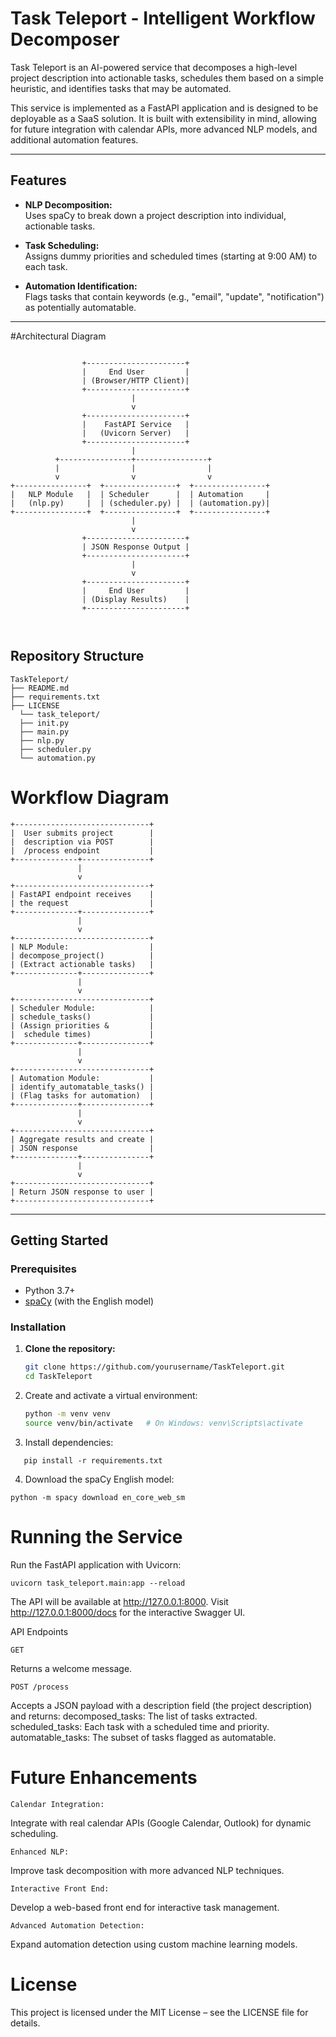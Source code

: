 # Task Teleport - Intelligent Workflow Decomposer

Task Teleport is an AI-powered service that decomposes a high-level project description into actionable tasks, schedules them based on a simple heuristic, and identifies tasks that may be automated.

This service is implemented as a FastAPI application and is designed to be deployable as a SaaS solution. It is built with extensibility in mind, allowing for future integration with calendar APIs, more advanced NLP models, and additional automation features.

---

## Features

- **NLP Decomposition:**  
  Uses spaCy to break down a project description into individual, actionable tasks.

- **Task Scheduling:**  
  Assigns dummy priorities and scheduled times (starting at 9:00 AM) to each task.

- **Automation Identification:**  
  Flags tasks that contain keywords (e.g., "email", "update", "notification") as potentially automatable.

---

#Architectural Diagram 

```

                +----------------------+
                |     End User         |
                | (Browser/HTTP Client)|
                +----------------------+
                           |
                           v
                +----------------------+
                |    FastAPI Service   |
                |   (Uvicorn Server)   |
                +----------------------+
                           |
          +----------------+----------------+
          |                |                |
          v                v                v
+----------------+  +----------------+  +----------------+
|   NLP Module   |  | Scheduler      |  | Automation     |
|   (nlp.py)     |  | (scheduler.py) |  | (automation.py)|
+----------------+  +----------------+  +----------------+
                           |
                           v
                +----------------------+
                | JSON Response Output |
                +----------------------+
                           |
                           v
                +----------------------+
                |     End User         |
                | (Display Results)    |
                +----------------------+



```
## Repository Structure

```
TaskTeleport/ 
├── README.md 
├── requirements.txt 
├── LICENSE 
  └── task_teleport/ 
  ├── init.py 
  ├── main.py 
  ├── nlp.py 
  ├── scheduler.py 
  └── automation.py
```
# Workflow Diagram

```
+------------------------------+
|  User submits project        |
|  description via POST        |
|  /process endpoint           |
+--------------+---------------+
               |
               v
+------------------------------+
| FastAPI endpoint receives    |
| the request                  |
+--------------+---------------+
               |
               v
+------------------------------+
| NLP Module:                  |
| decompose_project()          |
| (Extract actionable tasks)   |
+--------------+---------------+
               |
               v
+------------------------------+
| Scheduler Module:            |
| schedule_tasks()             |
| (Assign priorities &         |
|  schedule times)             |
+--------------+---------------+
               |
               v
+------------------------------+
| Automation Module:           |
| identify_automatable_tasks() |
| (Flag tasks for automation)  |
+--------------+---------------+
               |
               v
+------------------------------+
| Aggregate results and create |
| JSON response                |
+--------------+---------------+
               |
               v
+------------------------------+
| Return JSON response to user |
+------------------------------+

```

---

## Getting Started

### Prerequisites

- Python 3.7+
- [spaCy](https://spacy.io/) (with the English model)

### Installation

1. **Clone the repository:**
   ```bash
   git clone https://github.com/yourusername/TaskTeleport.git
   cd TaskTeleport

2. Create and activate a virtual environment:
   ```bash
   python -m venv venv
   source venv/bin/activate   # On Windows: venv\Scripts\activate

3. Install dependencies:
```
   pip install -r requirements.txt
```

4. Download the spaCy English model:
```
python -m spacy download en_core_web_sm
```

# Running the Service

Run the FastAPI application with Uvicorn:

```
uvicorn task_teleport.main:app --reload
```

The API will be available at http://127.0.0.1:8000. Visit http://127.0.0.1:8000/docs for the interactive Swagger UI.

API Endpoints

```
GET 
```

Returns a welcome message.

```
POST /process
```

Accepts a JSON payload with a description field (the project description) and returns:
decomposed_tasks: The list of tasks extracted.
scheduled_tasks: Each task with a scheduled time and priority.
automatable_tasks: The subset of tasks flagged as automatable.









# Future Enhancements

```
Calendar Integration:
```

Integrate with real calendar APIs (Google Calendar, Outlook) for dynamic scheduling.

```
Enhanced NLP:
```

Improve task decomposition with more advanced NLP techniques.

```
Interactive Front End:
```

Develop a web-based front end for interactive task management.

```
Advanced Automation Detection:
```
Expand automation detection using custom machine learning models.

# License

This project is licensed under the MIT License – see the LICENSE file for details.
